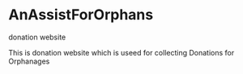 # AnAssistForOrphans
donation website

This is donation website which is useed for collecting Donations for Orphanages

